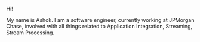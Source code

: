 Hi!

My name is Ashok. I am a software engineer, currently working at JPMorgan Chase, involved with all things related to Application Integration, Streaming, Stream Processing.